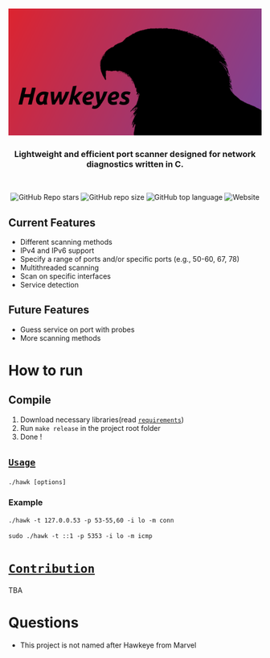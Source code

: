 <h3 align="center" ><img alt="Hawkeyes picure" src="data/images/hawkeyes2.png"></h3>
<h3 align="center">Lightweight and efficient port scanner designed for network diagnostics written in C.</h3>
<br>
<p align="center">
  <img alt="GitHub Repo stars" src="https://img.shields.io/github/stars/Alfredsson418/hawkeyes?style=for-the-badge">
  <img alt="GitHub repo size" src="https://img.shields.io/github/repo-size/Alfredsson418/hawkeyes?style=for-the-badge&color=darkorange">
  <img alt="GitHub top language" src="https://img.shields.io/github/languages/top/Alfredsson418/hawkeyes?style=for-the-badge&color=mediumaquamarine">
  <img alt="Website" src="https://img.shields.io/website?url=https%3A%2F%2Fhawkeyes.dev&style=for-the-badge">
   <!-- https://shields.io/badges/git-hub-top-language -->
</p>

## Current Features
* Different scanning methods
* IPv4 and IPv6 support
* Specify a range of ports and/or specific ports (e.g., 50-60, 67, 78)
* Multithreaded scanning
* Scan on specific interfaces
* Service detection
## Future Features
* Guess service on port with probes
* More scanning methods

# How to run
## Compile
1. Download necessary libraries(read [`requirements`](docs/Requirements.md))
2. Run `make release` in the project root folder
3. Done !

## [`Usage`](docs/Help.md)
`./hawk [options]`
### Example
`./hawk -t 127.0.0.53 -p 53-55,60 -i lo -m conn`

`sudo ./hawk -t ::1 -p 5353 -i lo -m icmp`


# [`Contribution`](CONTRIBUTING.md)
TBA

# Questions
- This project is not named after Hawkeye from Marvel
